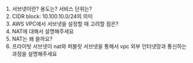 1. 서브넷이란? 용도는? 서비스 단위는?
2. CIDR block: 10.100.10.0/24의 의미
3. AWS VPC에서 서브넷을 설정할 때 고려할 점은?
4. NAT에 대해서 설명해주세요
5. NAT는 왜 쓸까요?
6. 프라이빗  서브넷이 nat와 퍼블릿 서브넷을 통해서 vpc 외부 인터넷망과 통신하는 과정을 설명해주세요
